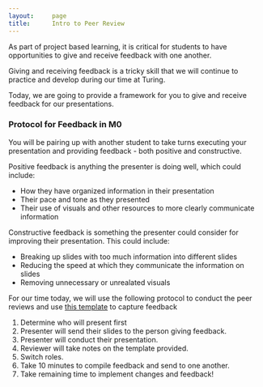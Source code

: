 ```yaml
---
layout:     page
title:      Intro to Peer Review
---
```


As part of project based learning, it is critical for students to have opportunities to give and receive feedback with one another.

Giving and receiving feedback is a tricky skill that we will continue to practice and develop during our time at Turing.

Today, we are going to provide a framework for you to give and receive feedback for our presentations.

### Protocol for Feedback in M0
You will be pairing up with another student to take turns executing your presentation and providing feedback - both positive and constructive.

Positive feedback is anything the presenter is doing well, which could include:
- How they have organized information in their presentation
- Their pace and tone as they presented
- Their use of visuals and other resources to more clearly communicate information

Constructive feedback is something the presenter could consider for improving their presentation. This could include:
- Breaking up slides with too much information into different slides
- Reducing the speed at which they communicate the information on slides
- Removing unnecessary or unrealated visuals

For our time today, we will use the following protocol to conduct the peer reviews and use [this template](https://docs.google.com/document/d/13IsvmUK6YCV2mIPLu_izjZE3OwVXd6n3FN4bK9YRonM/edit?usp=sharing) to capture feedback

1. Determine who will present first
1. Presenter will send their slides to the person giving feedback.
1. Presenter will conduct their presentation. 
1. Reviewer will take notes on the template provided.
1. Switch roles.
1. Take 10 minutes to compile feedback and send to one another.
1. Take remaining time to implement changes and feedback! 
